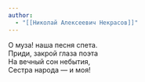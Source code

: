 ```yaml
---
author:
  - "[[Николай Алексеевич Некрасов]]"
---
```

О муза! наша песня спета.  
Приди, закрой глаза поэта  
На вечный сон небытия,  
Сестра народа — и моя!